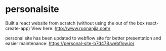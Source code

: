 # personalsite

Built a react website from scratch (without using the out of the box react-create-app)
View here: http://www.ruonanjia.com/

personal site has been updated to webflow site for better presentation and easier maintenance: https://personal-site-b7d478.webflow.io/
